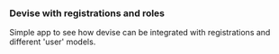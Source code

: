 ### Devise with registrations and roles

Simple app to see how devise can be integrated with registrations and different 'user' models.
